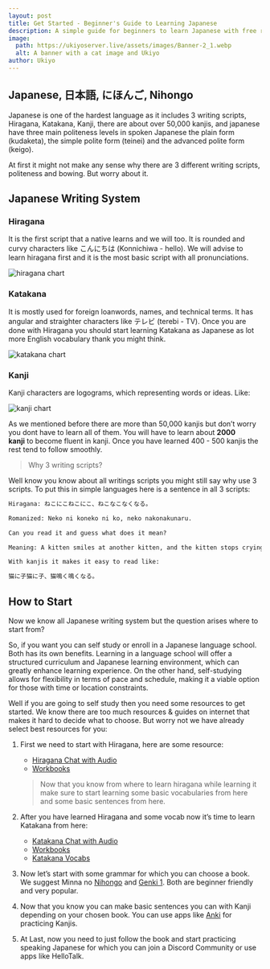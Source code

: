 ```yaml
---
layout: post
title: Get Started - Beginner's Guide to Learning Japanese
description: A simple guide for beginners to learn Japanese with free resources.
image:
  path: https://ukiyoserver.live/assets/images/Banner-2_1.webp
  alt: A banner with a cat image and Ukiyo
author: Ukiyo
---
```


## Japanese, 日本語, にほんご, Nihongo

Japanese is one of the hardest language as it includes 3 writing scripts, Hiragana, Katakana, Kanji, there are about
over 50,000 kanjis, and japanese have three main politeness levels in spoken Japanese the plain form (kudaketa), the
simple polite form (teinei) and the advanced polite form (keigo).

At first it might not make any sense why there are 3 different writing scripts, politeness and bowing. But worry about
it.

## **Japanese Writing System**

### Hiragana

It is the first script that a native learns and we will too. It is rounded and curvy characters like こんにちは (Konnichiwa -
hello). We will advise to learn hiragana first and it is the most basic script with all pronunciations.

![hiragana chart](https://upload.wikimedia.org/wikipedia/commons/2/28/Table_hiragana.svg)

### Katakana

It is mostly used for foreign loanwords, names, and technical terms. It has angular and straighter characters like テレビ
(terebi - TV). Once you are done with Hiragana you should start learning Katakana as Japanese as lot more English
vocabulary thank you might think.

![katakana chart](https://upload.wikimedia.org/wikipedia/commons/0/0d/Table_katakana.svg)

### Kanji

Kanji characters are logograms, which representing words or ideas. Like:

![kanji chart](https://cdn.discordapp.com/attachments/980863758983397497/1204117883937099796/56238c16d0c1d4a4.svg)

As we mentioned before there are more than 50,000 kanjis but don’t worry you dont have to learn all of them. You will
have to learn about **2000 kanji** to become fluent in kanji. Once you have learned 400 - 500 kanjis the rest tend to
follow smoothly.

> Why 3 writing scripts?

Well know you know about all writings scripts you might still say why use 3 scripts. To put this in simple languages
here is a sentence in all 3 scripts:

```txt
Hiragana: ねこにこねこにこ、ねこなこなくなる。
```

```txt
Romanized: Neko ni koneko ni ko, neko nakonakunaru.
```

```txt
Can you read it and guess what does it mean?
```

```txt
Meaning: A kitten smiles at another kitten, and the kitten stops crying.
```

```txt
With kanjis it makes it easy to read like:

猫に子猫に子、猫鳴く鳴くなる。
```

## How to Start

Now we know all Japanese writing system but the question arises where to start from?

So, if you want you can self study or enroll in a Japanese language school. Both has its own benefits. Learning in a
language school will offer a structured curriculum and Japanese learning environment, which can greatly enhance learning
experience. On the other hand, self-studying allows for flexibility in terms of pace and schedule, making it a viable
option for those with time or location constraints.

Well if you are going to self study then you need some resources to get started. We know there are too much resources &
guides on internet that makes it hard to decide what to choose. But worry not we have already select best resources for
you:

1. First we need to start with Hiragana, here are some resource:
   - [Hiragana Chat with Audio]()
   - [Workbooks]()
   > Now that you know from where to learn hiragana while learning it make sure to start learning some basic vocabularies from here and some basic sentences from here.

2. After you have learned Hiragana and some vocab now it’s time to learn Katakana from here:
   - [Katakana Chat with Audio]()
   - [Workbooks]()
   - [Katakana Vocabs]()

3. Now let’s start with some grammar for which you can choose a book. We suggest Minna no [Nihongo]() and [Genki 1](). Both are
beginner friendly and very popular.

4. Now that you know you can make basic sentences you can with Kanji depending on your chosen book. You can use apps
like [Anki]() for practicing Kanjis.

5. At Last, now you need to just follow the book and start practicing speaking Japanese for which you can join a Discord
Community or use apps like HelloTalk.
